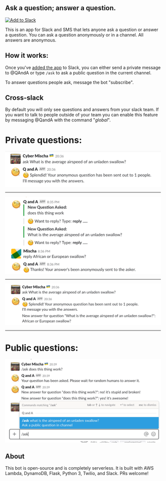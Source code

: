 ## Ask a question; answer a question.

<a href="https://slack.com/oauth/authorize?client_id=303250292951.355565480789&scope=commands,bot,channels:history,chat:write:bot"><img alt="Add to Slack" height="40" width="139" src="https://platform.slack-edge.com/img/add_to_slack.png" srcset="https://platform.slack-edge.com/img/add_to_slack.png 1x, https://platform.slack-edge.com/img/add_to_slack@2x.png 2x" /></a>

This is an app for Slack and SMS that lets anyone ask a question or answer a question.
You can ask a question anonymously or in a channel.
All answers are anonymous.

## How it works:
Once you've [added the app](https://slack.com/oauth/authorize?client_id=303250292951.355565480789&scope=commands,bot,channels:history,chat:write:bot) to Slack, you can either send a private message to @QAndA or type `/ask` to ask a public question in the current channel.

To answer questions people ask, message the bot "subscribe".


## Cross-slack
By default you will only see questions and answers from your slack team. If you want to talk to people outside of your team you can enable this feature by messaging @QandA with the command "*global*".


# Private questions:
![ask1](screenshots/a1.png)

---

![answer](screenshots/r1.png)

---

![ask2](screenshots/a2.png)

---


# Public questions:
![in-channel](screenshots/c1.png)



## About
This bot is open-source and is completely serverless.
It is built with AWS Lambda, DynamoDB, Flask, Python 3, Twilio, and Slack. PRs welcome!
